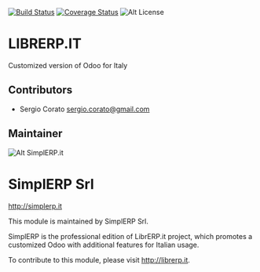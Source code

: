 [![Build Status](https://travis-ci.org/sergiocorato/__librerp__.svg?branch=8.0)](https://travis-ci.org/sergiocorato/__librerp__)
[![Coverage Status](https://coveralls.io/repos/sergiocorato/__librerp__/badge.svg?branch=8.0&service=github)](https://coveralls.io/github/sergiocorato/__librerp__?branch=8.0)
![Alt License](https://img.shields.io/badge/licence-AGPL--3-blue.svg) 


LIBRERP.IT
====================================

Customized version of Odoo for Italy


Contributors
------------

* Sergio Corato <sergio.corato@gmail.com>

Maintainer
----------

![Alt SimplERP.it](http://simplerp.it/images/Logo.png "http://simplerp.it") 

SimplERP Srl
=======================

http://simplerp.it

This module is maintained by SimplERP Srl.

SimplERP is the professional edition of LibrERP.it project, which promotes a customized Odoo with additional features for Italian usage.

To contribute to this module, please visit http://librerp.it.
